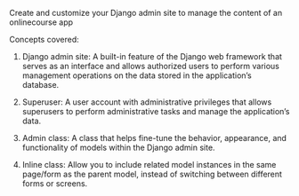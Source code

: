 Create and customize your Django admin site to manage the content of an onlinecourse app

Concepts covered:
1) Django admin site: A built-in feature of the Django web framework that serves as an interface and allows authorized users to perform various management operations on the data stored in the application’s database.

2) Superuser: A user account with administrative privileges that allows superusers to perform administrative tasks and manage the application’s data.

3) Admin class: A class that helps fine-tune the behavior, appearance, and functionality of models within the Django admin site.

4) Inline class: Allow you to include related model instances in the same page/form as the parent model, instead of switching between different forms or screens.
